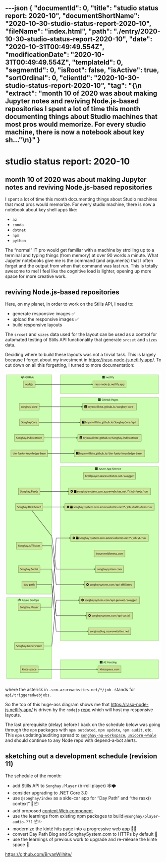 ---json
{
  "documentId": 0,
  "title": "studio status report: 2020-10",
  "documentShortName": "2020-10-30-studio-status-report-2020-10",
  "fileName": "index.html",
  "path": "./entry/2020-10-30-studio-status-report-2020-10",
  "date": "2020-10-31T00:49:49.554Z",
  "modificationDate": "2020-10-31T00:49:49.554Z",
  "templateId": 0,
  "segmentId": 0,
  "isRoot": false,
  "isActive": true,
  "sortOrdinal": 0,
  "clientId": "2020-10-30-studio-status-report-2020-10",
  "tag": "{\n  \"extract\": \"month 10 of 2020 was about making Jupyter notes and reviving Node.js-based repositories I spent a lot of time this month documenting things about Studio machines that most pros would memorize. For every studio machine, there is now a notebook about key sh…\"\n}"
}
---

# studio status report: 2020-10

## month 10 of 2020 was about making Jupyter notes and reviving Node.js-based repositories

I spent a lot of time this month documenting things about Studio machines that most pros would memorize. For every studio machine, there is now a notebook about key shell apps like:

- `az`
- `conda`
- `dotnet`
- `npm`
- `python`

The “normal” IT pro would get familiar with a machine by strolling up to a terminal and typing things (from memory) at over 90 words a minute. What Jupyter notebooks give me is the command (and arguments) that I often forget and the output from when that command was last run. This is totally awesome to me! I feel like the cognitive load is lighter, opening up more space for more creative work.

## reviving Node.js-based repositories

Here, on my planet, in order to work on the Stills API, I need to:

- generate responsive images ✅
- upload the responsive images ✅
- build responsive layouts

The `srcset` and `sizes` data used for the layout can be used as a control for automated testing of Stills API functionality that generate `srcset` and `sizes` data.

Deciding where to build these layouts was not a trivial task. This is largely because I forgot about my investment in <https://rasx-node-js.netlify.app/>. To cut down on all this forgetting, I turned to more documentation:

![Songhay App Services](../../image/songhay-app-services.png)

where the asterisk in `.scm.azurewebsites.net/*/job-` stands for `api/triggeredwebjobs`.

So the top of this huge-ass diagram shows me that <https://rasx-node-js.netlify.app/> is driven by the `nodejs` [repo](https://github.com/BryanWilhite/nodejs) which will host my responsive layouts.

The last prerequisite (delay) before I back on the schedule below was going through the `npm` packages with `npm outdated`, `npm update`, `npm audit`, etc. This `npm` updating/auditing spread to [`songhay-ng-workspace`](https://github.com/BryanWilhite/songhay-ng-workspace), [`unicorn-whale`](https://github.com/BryanWilhite/unicorn-whale) and should continue to any Node repo with depend-a-bot alerts.

## sketching out a development schedule (revision 11)

The schedule of the month:

- add Stills API to `Songhay.Player` (b-roll player) 🕸🌩
- consider upgrading to .NET Core 3.0
- use `@songhay/index` as a side-car app for “Day Path” and “the rasx() context” 🚛📦
- add proposed [content Web component](https://github.com/BryanWilhite/songhay-web-components/issues/10)
- use the learnings from existing npm packages to build `@songhay/player-audio-???` 📦✨
- modernize the kinté hits page into a progressive web app 💄✨
- convert Day Path Blog and SonghaySystem.com to HTTPs by default 🔐
- use the learnings of previous work to upgrade and re-release the kinté space 🚀

<https://github.com/BryanWilhite/>
